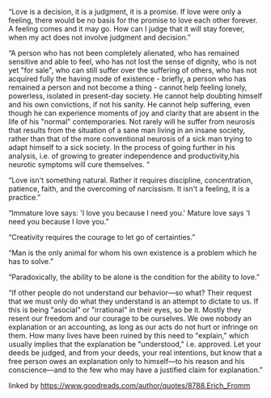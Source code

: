“Love is a decision, it is a judgment, it is a promise. If love were only a feeling, there would be no basis for the promise to love each other forever. A feeling comes and it may go. How can I judge that it will stay forever, when my act does not involve judgment and decision.”

“A person who has not been completely alienated, who has remained sensitive and able to feel, who has not lost the sense of dignity, who is not yet "for sale", who can still suffer over the suffering of others, who has not acquired fully the having mode of existence - briefly, a person who has remained a person and not become a thing - cannot help feeling lonely, powerless, isolated in present-day society. He cannot help doubting himself and his own convictions, if not his sanity. He cannot help suffering, even though he can experience moments of joy and clarity that are absent in the life of his "normal" contemporaries. Not rarely will he suffer from neurosis that results from the situation of a sane man living in an insane society, rather than that of the more conventional neurosis of a sick man trying to adapt himself to a sick society. In the process of going further in his analysis, i.e. of growing to greater independence and productivity,his neurotic symptoms will cure themselves. ”

“Love isn't something natural. Rather it requires discipline, concentration, patience, faith, and the overcoming of narcissism. It isn't a feeling, it is a practice.”

“Immature love says: 'I love you because I need you.' Mature love says 'I need you because I love you.”

“Creativity requires the courage to let go of certainties.”

“Man is the only animal for whom his own existence is a problem which he has to solve.”

“Paradoxically, the ability to be alone is the condition for the ability to love.”

“If other people do not understand our behavior—so what? Their request that we must only do what they understand is an attempt to dictate to us. If this is being "asocial" or "irrational" in their eyes, so be it. Mostly they resent our freedom and our courage to be ourselves. We owe nobody an explanation or an accounting, as long as our acts do not hurt or infringe on them. How many lives have been ruined by this need to "explain," which usually implies that the explanation be "understood," i.e. approved. Let your deeds be judged, and from your deeds, your real intentions, but know that a free person owes an explanation only to himself—to his reason and his conscience—and to the few who may have a justified claim for explanation.” 

linked by https://www.goodreads.com/author/quotes/8788.Erich_Fromm

